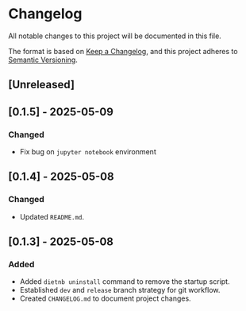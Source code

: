 # Changelog

All notable changes to this project will be documented in this file.

The format is based on [Keep a Changelog](https://keepachangelog.com/en/1.0.0/),
and this project adheres to [Semantic Versioning](https://semver.org/spec/v2.0.0.html).

## [Unreleased]

## [0.1.5] - 2025-05-09
### Changed
- Fix bug on `jupyter notebook` environment

## [0.1.4] - 2025-05-08
### Changed
- Updated `README.md`.

## [0.1.3] - 2025-05-08 
### Added
- Added `dietnb uninstall` command to remove the startup script.
- Established `dev` and `release` branch strategy for git workflow.
- Created `CHANGELOG.md` to document project changes.